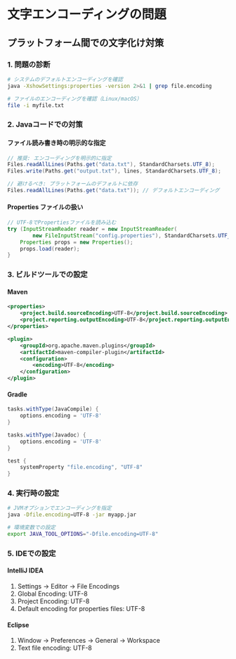 # 文字エンコーディングの問題

## プラットフォーム間での文字化け対策

### 1. 問題の診断

```bash
# システムのデフォルトエンコーディングを確認
java -XshowSettings:properties -version 2>&1 | grep file.encoding

# ファイルのエンコーディングを確認（Linux/macOS）
file -i myfile.txt
```

### 2. Javaコードでの対策

#### ファイル読み書き時の明示的な指定

```java
// 推奨: エンコーディングを明示的に指定
Files.readAllLines(Paths.get("data.txt"), StandardCharsets.UTF_8);
Files.write(Paths.get("output.txt"), lines, StandardCharsets.UTF_8);

// 避けるべき: プラットフォームのデフォルトに依存
Files.readAllLines(Paths.get("data.txt")); // デフォルトエンコーディング
```

#### Properties ファイルの扱い

```java
// UTF-8でPropertiesファイルを読み込む
try (InputStreamReader reader = new InputStreamReader(
        new FileInputStream("config.properties"), StandardCharsets.UTF_8)) {
    Properties props = new Properties();
    props.load(reader);
}
```

### 3. ビルドツールでの設定

#### Maven

```xml
<properties>
    <project.build.sourceEncoding>UTF-8</project.build.sourceEncoding>
    <project.reporting.outputEncoding>UTF-8</project.reporting.outputEncoding>
</properties>

<plugin>
    <groupId>org.apache.maven.plugins</groupId>
    <artifactId>maven-compiler-plugin</artifactId>
    <configuration>
        <encoding>UTF-8</encoding>
    </configuration>
</plugin>
```

#### Gradle

```groovy
tasks.withType(JavaCompile) {
    options.encoding = 'UTF-8'
}

tasks.withType(Javadoc) {
    options.encoding = 'UTF-8'
}

test {
    systemProperty "file.encoding", "UTF-8"
}
```

### 4. 実行時の設定

```bash
# JVMオプションでエンコーディングを指定
java -Dfile.encoding=UTF-8 -jar myapp.jar

# 環境変数での設定
export JAVA_TOOL_OPTIONS="-Dfile.encoding=UTF-8"
```

### 5. IDEでの設定

#### IntelliJ IDEA

1. Settings → Editor → File Encodings
2. Global Encoding: UTF-8
3. Project Encoding: UTF-8
4. Default encoding for properties files: UTF-8

#### Eclipse

1. Window → Preferences → General → Workspace
2. Text file encoding: UTF-8